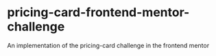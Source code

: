 # pricing-card-frontend-mentor-challenge
An implementation of the pricing-card challenge in the frontend mentor
